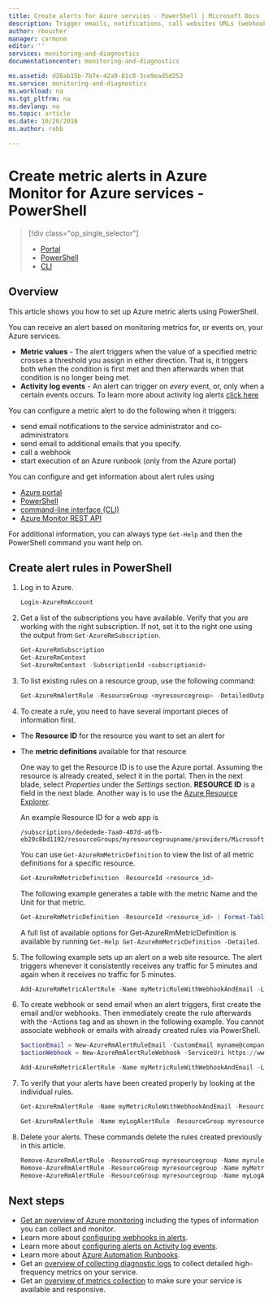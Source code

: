 ```yaml
---
title: Create alerts for Azure services - PowerShell | Microsoft Docs
description: Trigger emails, notifications, call websites URLs (webhooks), or automation when the conditions you specify are met.
author: rboucher
manager: carmonm
editor: ''
services: monitoring-and-diagnostics
documentationcenter: monitoring-and-diagnostics

ms.assetid: d26ab15b-7b7e-42a9-81c8-3ce9ead5d252
ms.service: monitoring-and-diagnostics
ms.workload: na
ms.tgt_pltfrm: na
ms.devlang: na
ms.topic: article
ms.date: 10/20/2016
ms.author: robb

---
```

# Create metric alerts in Azure Monitor for Azure services - PowerShell
> [!div class="op_single_selector"]
> * [Portal](insights-alerts-portal.md)
> * [PowerShell](insights-alerts-powershell.md)
> * [CLI](insights-alerts-command-line-interface.md)
>
>

## Overview
This article shows you how to set up Azure metric alerts using PowerShell.  

You can receive an alert based on monitoring metrics for, or events on, your Azure services.

* **Metric values** - The alert triggers when the value of a specified metric crosses a threshold you assign in either direction. That is, it triggers both when the condition is first met and then afterwards when that condition is no longer being met.    
* **Activity log events** - An alert can trigger on *every* event, or, only when a certain events occurs. To learn more about activity log alerts [click here](monitoring-activity-log-alerts.md)

You can configure a metric alert to do the following when it triggers:

* send email notifications to the service administrator and co-administrators
* send email to additional emails that you specify.
* call a webhook
* start execution of an Azure runbook (only from the Azure portal)

You can configure and get information about alert rules using

* [Azure portal](insights-alerts-portal.md)
* [PowerShell](insights-alerts-powershell.md)
* [command-line interface (CLI)](insights-alerts-command-line-interface.md)
* [Azure Monitor REST API](https://msdn.microsoft.com/library/azure/dn931945.aspx)

For additional information, you can always type ```Get-Help``` and then the PowerShell command you want help on.

## Create alert rules in PowerShell
1. Log in to Azure.   

    ```PowerShell
    Login-AzureRmAccount

    ```
2. Get a list of the subscriptions you have available. Verify that you are working with the right subscription. If not, set it to the right one using the output from `Get-AzureRmSubscription`.

    ```PowerShell
    Get-AzureRmSubscription
    Get-AzureRmContext
    Set-AzureRmContext -SubscriptionId <subscriptionid>
    ```
3. To list existing rules on a resource group, use the following command:

   ```PowerShell
   Get-AzureRmAlertRule -ResourceGroup <myresourcegroup> -DetailedOutput
   ```
4. To create a rule, you need to have several important pieces of information first.

  * The **Resource ID** for the resource you want to set an alert for
  * The **metric definitions** available for that resource

     One way to get the Resource ID is to use the Azure portal. Assuming the resource is already created, select it in the portal. Then in the next blade, select *Properties* under the *Settings* section. **RESOURCE ID** is a field in the next blade. Another way is to use the [Azure Resource Explorer](https://resources.azure.com/).

     An example Resource ID for a web app is

     ```
     /subscriptions/dededede-7aa0-407d-a6fb-eb20c8bd1192/resourceGroups/myresourcegroupname/providers/Microsoft.Web/sites/mywebsitename
     ```

     You can use `Get-AzureRmMetricDefinition` to view the list of all metric definitions for a specific resource.

     ```PowerShell
     Get-AzureRmMetricDefinition -ResourceId <resource_id>
     ```

     The following example generates a table with the metric Name and the Unit for that metric.

     ```PowerShell
     Get-AzureRmMetricDefinition -ResourceId <resource_id> | Format-Table -Property Name,Unit

     ```
     A full list of available options for Get-AzureRmMetricDefinition is available by running `Get-Help Get-AzureRmMetricDefinition -Detailed`.
5. The following example sets up an alert on a web site resource. The alert triggers whenever it consistently receives any traffic for 5 minutes and again when it receives no traffic for 5 minutes.

    ```PowerShell
    Add-AzureRmMetricAlertRule -Name myMetricRuleWithWebhookAndEmail -Location "East US" -ResourceGroup myresourcegroup -TargetResourceId /subscriptions/dededede-7aa0-407d-a6fb-eb20c8bd1192/resourceGroups/myresourcegroupname/providers/Microsoft.Web/sites/mywebsitename -MetricName "BytesReceived" -Operator GreaterThan -Threshold 2 -WindowSize 00:05:00 -TimeAggregationOperator Total -Description "alert on any website activity"

    ```
6. To create webhook or send email when an alert triggers, first create the email and/or webhooks. Then immediately create the rule afterwards with the -Actions tag and as shown in the following example. You cannot associate webhook or emails with already created rules via PowerShell.

    ```PowerShell
    $actionEmail = New-AzureRmAlertRuleEmail -CustomEmail myname@company.com
    $actionWebhook = New-AzureRmAlertRuleWebhook -ServiceUri https://www.contoso.com?token=mytoken

    Add-AzureRmMetricAlertRule -Name myMetricRuleWithWebhookAndEmail -Location "East US" -ResourceGroup myresourcegroup -TargetResourceId /subscriptions/dededede-7aa0-407d-a6fb-eb20c8bd1192/resourceGroups/myresourcegroupname/providers/Microsoft.Web/sites/mywebsitename -MetricName "BytesReceived" -Operator GreaterThan -Threshold 2 -WindowSize 00:05:00 -TimeAggregationOperator Total -Actions $actionEmail, $actionWebhook -Description "alert on any website activity"
    ```

7. To verify that your alerts have been created properly by looking at the individual rules.

    ```PowerShell
    Get-AzureRmAlertRule -Name myMetricRuleWithWebhookAndEmail -ResourceGroup myresourcegroup -DetailedOutput

    Get-AzureRmAlertRule -Name myLogAlertRule -ResourceGroup myresourcegroup -DetailedOutput
    ```
8. Delete your alerts. These commands delete the rules created previously in this article.

    ```PowerShell
    Remove-AzureRmAlertRule -ResourceGroup myresourcegroup -Name myrule
    Remove-AzureRmAlertRule -ResourceGroup myresourcegroup -Name myMetricRuleWithWebhookAndEmail
    Remove-AzureRmAlertRule -ResourceGroup myresourcegroup -Name myLogAlertRule
    ```

## Next steps
* [Get an overview of Azure monitoring](monitoring-overview.md) including the types of information you can collect and monitor.
* Learn more about [configuring webhooks in alerts](insights-webhooks-alerts.md).
* Learn more about [configuring alerts on Activity log events](monitoring-activity-log-alerts.md).
* Learn more about [Azure Automation Runbooks](../automation/automation-starting-a-runbook.md).
* Get an [overview of collecting diagnostic logs](monitoring-overview-of-diagnostic-logs.md) to collect detailed high-frequency metrics on your service.
* Get an [overview of metrics collection](insights-how-to-customize-monitoring.md) to make sure your service is available and responsive.
